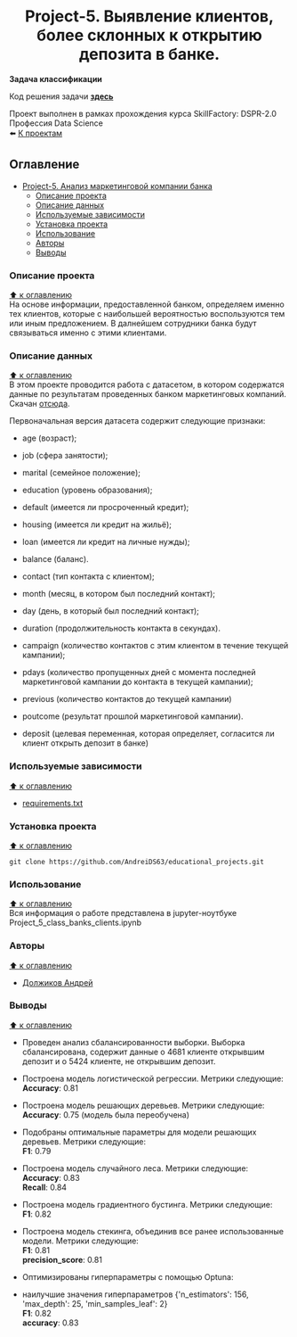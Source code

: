 # <center> Project-5. Выявление клиентов, более склонных к открытию депозита в банке.
**Задача классификации**  

Код решения задачи **[здесь](https://github.com/AndreiDS63/educational_projects/blob/main/project_5_banks_deposits/Project_5_class_banks_clients.ipynb)**


Проект выполнен в рамках прохождения курса SkillFactory: DSPR-2.0 Профессия Data Science  
⬅️ [К проектам](https://github.com/AndreiDS63/educational_projects)

## Оглавление
- [ Project-5. Анализ маркетинговой компании банка]()
  - [Описание проекта](#описание-проекта)
  - [Описание данных](#описание-данных)
  - [Используемые зависимости](#используемые-зависимости)
  - [Установка проекта](#установка-проекта)
  - [Использование](#использование)
  - [Авторы](#авторы)
  - [Выводы](#выводы)


### Описание проекта
[⬆️ к оглавлению](#оглавление)  
На основе информации, предоставленной банком, определяем именно тех клиентов, которые с наибольшей вероятностью воспользуются тем или иным предложением. В далнейшем сотрудники банка будут связываться именно с этими клиентами.
  

### Описание данных 
[⬆️ к оглавлению](#оглавление)  
В этом проекте проводится работа с датасетом, в котором содержатся данные по результатам проведенных банком маркетинговых компаний. Скачан [отсюда](https://lms-cdn.skillfactory.ru/assets/courseware/v1/dab91dc74eb3cb684755123d224d262b/asset-v1:SkillFactory+DSPR-2.0+14JULY2021+type@asset+block/bank_fin.zip).

Первоначальная версия датасета содержит следующие признаки:

* age (возраст);
* job (сфера занятости);
* marital (семейное положение);
* education (уровень образования);
* default (имеется ли просроченный кредит);
* housing (имеется ли кредит на жильё);
* loan (имеется ли кредит на личные нужды);
* balance (баланс).

* contact (тип контакта с клиентом);
* month (месяц, в котором был последний контакт);
* day (день, в который был последний контакт);
* duration (продолжительность контакта в секундах).

* campaign (количество контактов с этим клиентом в течение текущей кампании);
* pdays (количество пропущенных дней с момента последней маркетинговой кампании до контакта в текущей кампании);
* previous (количество контактов до текущей кампании)
* poutcome (результат прошлой маркетинговой кампании).

* deposit (целевая переменная, которая определяет, согласится ли клиент открыть депозит в банке)

### Используемые зависимости
[⬆️ к оглавлению](#оглавление)  
* [requirements.txt](https://github.com/AndreiDS63/educational_projects/blob/main/project_5_banks_deposits/requirements.txt)


### Установка проекта
[⬆️ к оглавлению](#оглавление)  

```
git clone https://github.com/AndreiDS63/educational_projects.git
```


### Использование
[⬆️ к оглавлению](#оглавление)  
Вся информация о работе представлена в jupyter-ноутбуке Project_5_class_banks_clients.ipynb


### Авторы
[⬆️ к оглавлению](#оглавление)  
* [Должиков Андрей](https://t.me/Dolzhikov_as)


### Выводы
[⬆️ к оглавлению](#оглавление)  
* Проведен анализ сбалансированности выборки. Выборка сбалансирована, содержит данные о 4681 клиенте открывшим депозит и о 5424 клиенте, не открывшим депозит.

* Построена модель логистической регрессии. Метрики следующие:  
**Accuracy**: 0.81  

* Построена модель решающих деревьев. Метрики следующие:  
**Accuracy**: 0.75 (модель была переобучена)  
 
* Подобраны оптимальные параметры для модели решающих деревьев. Метрики следующие:  
**F1**: 0.79  

* Построена модель случайного леса. Метрики следующие:  
**Accuracy**: 0.83  
**Recall**: 0.84  

* Построена модель градиентного бустинга. Метрики следующие:  
**F1**: 0.82  

* Построена модель стекинга, объединив все ранее использованные модели. Метрики следующие:  
**F1**: 0.81  
**precision_score**: 0.81  
  
* Оптимизированы гиперпараметры с помощью Optuna:  
* наилучшие значения гиперпараметров {'n_estimators': 156, 'max_depth': 25, 'min_samples_leaf': 2}  
**F1**: 0.82  
**accuracy**: 0.83  
